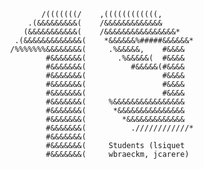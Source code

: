 
                         /(((((((/    ,((((((((((((,
                      .(&&&&&&&&&(    /&&&&&&&&&&&&&
                     (&&&&&&&&&&&(    /&&&&&&&&&&&&&&&&*
                   .(&&&&&&&&&&&&&(    *&&&&&&%#####&&&&&&*
                  /%%%%%%%&&&&&&&&(     .%&&&&&,    #&&&&
                          #&&&&&&&(       .%&&&&&(  #&&&&
                          #&&&&&&&(          #&&&&&(#&&&&
                          #&&&&&&&(                 #&&&&
                          #&&&&&&&(                 #&&&&
                          #&&&&&&&(                 #&&&&
                          #&&&&&&&(     %&&&&&&&&&&&&&&&&
                          #&&&&&&&(      *&&&&&&&&&&&&&&&          
                          #&&&&&&&(        *&&&&&&&&&&&&&          
                          #&&&&&&&(          .////////////*          
                          #&&&&&&&(                                  
                          #&&&&&&&(     Students (lsiquet
                          #&&&&&&&(     wbraeckm, jcarere)


